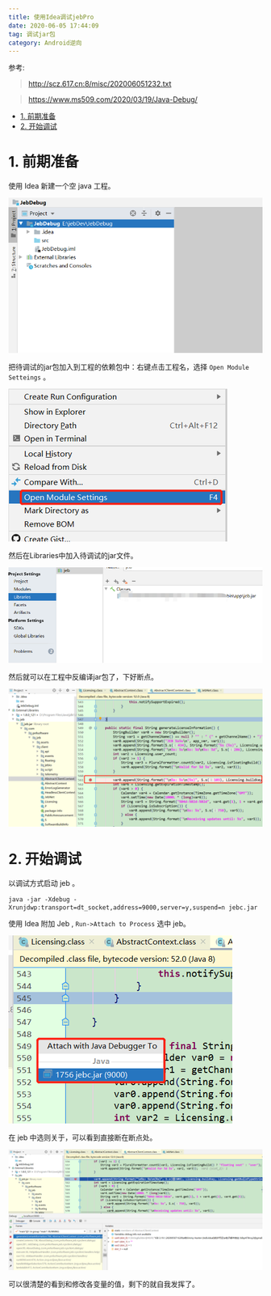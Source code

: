 ```yaml
---
title: 使用Idea调试jebPro
date: 2020-06-05 17:44:09
tag: 调试jar包
category: Android逆向
---
```


参考:
> http://scz.617.cn:8/misc/202006051232.txt

> https://www.ms509.com/2020/03/19/Java-Debug/

<!-- TOC -->

- [1. 前期准备](#1-前期准备)
- [2. 开始调试](#2-开始调试)

<!-- /TOC -->

# 1. 前期准备

使用 Idea 新建一个空 java 工程。

![](使用Idea调试jebPro/2020-06-05-17-56-40.png)

把待调试的jar包加入到工程的依赖包中：右键点击工程名，选择 `Open
Module Setteings` 。

![](使用Idea调试jebPro/2020-06-05-17-58-34.png)

然后在Libraries中加入待调试的jar文件。

![](使用Idea调试jebPro/2020-06-05-18-00-04.png)

然后就可以在工程中反编译jar包了，下好断点。

![](使用Idea调试jebPro/2020-06-05-18-04-33.png)

# 2. 开始调试

以调试方式启动 jeb 。
```
java -jar -Xdebug -Xrunjdwp:transport=dt_socket,address=9000,server=y,suspend=n jebc.jar
```

使用 Idea 附加 Jeb , `Run->Attach to Process` 选中 jeb。

![](使用Idea调试jebPro/2020-06-05-18-08-23.png)

在 jeb 中选则关于，可以看到直接断在断点处。

![](使用Idea调试jebPro/2020-06-05-18-10-17.png)


可以很清楚的看到和修改各变量的值，剩下的就自我发挥了。